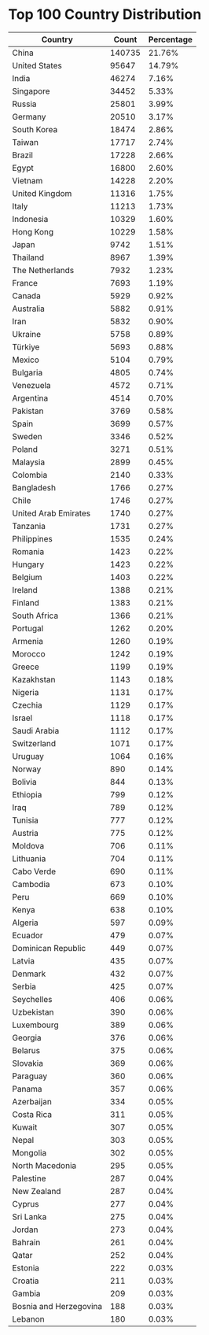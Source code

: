 # Top 100 Country Distribution
| Country | Count | Percentage |
|----|----|----|
| China | 140735 | 21.76% |
| United States | 95647 | 14.79% |
| India | 46274 | 7.16% |
| Singapore | 34452 | 5.33% |
| Russia | 25801 | 3.99% |
| Germany | 20510 | 3.17% |
| South Korea | 18474 | 2.86% |
| Taiwan | 17717 | 2.74% |
| Brazil | 17228 | 2.66% |
| Egypt | 16800 | 2.60% |
| Vietnam | 14228 | 2.20% |
| United Kingdom | 11316 | 1.75% |
| Italy | 11213 | 1.73% |
| Indonesia | 10329 | 1.60% |
| Hong Kong | 10229 | 1.58% |
| Japan | 9742 | 1.51% |
| Thailand | 8967 | 1.39% |
| The Netherlands | 7932 | 1.23% |
| France | 7693 | 1.19% |
| Canada | 5929 | 0.92% |
| Australia | 5882 | 0.91% |
| Iran | 5832 | 0.90% |
| Ukraine | 5758 | 0.89% |
| Türkiye | 5693 | 0.88% |
| Mexico | 5104 | 0.79% |
| Bulgaria | 4805 | 0.74% |
| Venezuela | 4572 | 0.71% |
| Argentina | 4514 | 0.70% |
| Pakistan | 3769 | 0.58% |
| Spain | 3699 | 0.57% |
| Sweden | 3346 | 0.52% |
| Poland | 3271 | 0.51% |
| Malaysia | 2899 | 0.45% |
| Colombia | 2140 | 0.33% |
| Bangladesh | 1766 | 0.27% |
| Chile | 1746 | 0.27% |
| United Arab Emirates | 1740 | 0.27% |
| Tanzania | 1731 | 0.27% |
| Philippines | 1535 | 0.24% |
| Romania | 1423 | 0.22% |
| Hungary | 1423 | 0.22% |
| Belgium | 1403 | 0.22% |
| Ireland | 1388 | 0.21% |
| Finland | 1383 | 0.21% |
| South Africa | 1366 | 0.21% |
| Portugal | 1262 | 0.20% |
| Armenia | 1260 | 0.19% |
| Morocco | 1242 | 0.19% |
| Greece | 1199 | 0.19% |
| Kazakhstan | 1143 | 0.18% |
| Nigeria | 1131 | 0.17% |
| Czechia | 1129 | 0.17% |
| Israel | 1118 | 0.17% |
| Saudi Arabia | 1112 | 0.17% |
| Switzerland | 1071 | 0.17% |
| Uruguay | 1064 | 0.16% |
| Norway | 890 | 0.14% |
| Bolivia | 844 | 0.13% |
| Ethiopia | 799 | 0.12% |
| Iraq | 789 | 0.12% |
| Tunisia | 777 | 0.12% |
| Austria | 775 | 0.12% |
| Moldova | 706 | 0.11% |
| Lithuania | 704 | 0.11% |
| Cabo Verde | 690 | 0.11% |
| Cambodia | 673 | 0.10% |
| Peru | 669 | 0.10% |
| Kenya | 638 | 0.10% |
| Algeria | 597 | 0.09% |
| Ecuador | 479 | 0.07% |
| Dominican Republic | 449 | 0.07% |
| Latvia | 435 | 0.07% |
| Denmark | 432 | 0.07% |
| Serbia | 425 | 0.07% |
| Seychelles | 406 | 0.06% |
| Uzbekistan | 390 | 0.06% |
| Luxembourg | 389 | 0.06% |
| Georgia | 376 | 0.06% |
| Belarus | 375 | 0.06% |
| Slovakia | 369 | 0.06% |
| Paraguay | 360 | 0.06% |
| Panama | 357 | 0.06% |
| Azerbaijan | 334 | 0.05% |
| Costa Rica | 311 | 0.05% |
| Kuwait | 307 | 0.05% |
| Nepal | 303 | 0.05% |
| Mongolia | 302 | 0.05% |
| North Macedonia | 295 | 0.05% |
| Palestine | 287 | 0.04% |
| New Zealand | 287 | 0.04% |
| Cyprus | 277 | 0.04% |
| Sri Lanka | 275 | 0.04% |
| Jordan | 273 | 0.04% |
| Bahrain | 261 | 0.04% |
| Qatar | 252 | 0.04% |
| Estonia | 222 | 0.03% |
| Croatia | 211 | 0.03% |
| Gambia | 209 | 0.03% |
| Bosnia and Herzegovina | 188 | 0.03% |
| Lebanon | 180 | 0.03% |
